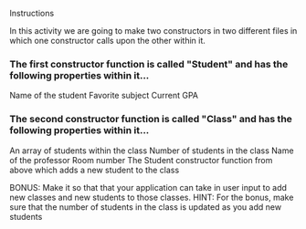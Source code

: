 Instructions



In this activity we are going to make two constructors in two different files in which one constructor calls upon the other within it.

### The first constructor function is called "Student" and has the following properties within it...


Name of the student
Favorite subject
Current GPA


### The second constructor function is called "Class" and has the following properties within it...


An array of students within the class
Number of students in the class
Name of the professor
Room number
The Student constructor function from above which adds a new student to the class


BONUS: Make it so that that your application can take in user input to add new classes and new students to those classes.
HINT: For the bonus, make sure that the number of students in the class is updated as you add new students